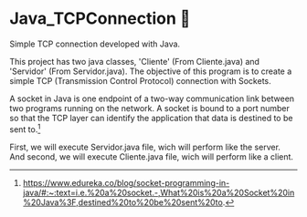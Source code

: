 # Java_TCPConnection 🔌
Simple TCP connection developed with Java.

This project has two java classes, 'Cliente' (From Cliente.java) and 'Servidor' (From Servidor.java). The objective of this program is to create a simple TCP (Transmission Control Protocol) connection with Sockets.

A socket in Java is one endpoint of a two-way communication link between two programs running on the network. A socket is bound to a port number so that the TCP layer can identify the application that data is destined to be sent to.[^1]

First, we will execute Servidor.java file, wich will perform like the server. And second, we will execute Cliente.java file, wich will perform like a client.

[^1]: https://www.edureka.co/blog/socket-programming-in-java/#:~:text=i.e.%20a%20socket.-,What%20is%20a%20Socket%20in%20Java%3F,destined%20to%20be%20sent%20to.

